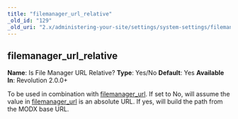 ```yaml
---
title: "filemanager_url_relative"
_old_id: "129"
_old_uri: "2.x/administering-your-site/settings/system-settings/filemanager_url_relative"
---
```


## filemanager\_url\_relative

**Name**: Is File Manager URL Relative? 
**Type**: Yes/No 
**Default**: Yes 
**Available In**: Revolution 2.0.0+

To be used in combination with [filemanager\_url](administering-your-site/settings/system-settings/filemanager_url "filemanager_url"). If set to No, will assume the value in [filemanager\_url](administering-your-site/settings/system-settings/filemanager_url "filemanager_url") is an absolute URL. If yes, will build the path from the MODX base URL.